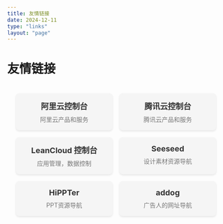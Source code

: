 ```yaml
---
title: 友情链接
date: 2024-12-11
type: "links"
layout: "page"
---
```


# 友情链接

<div class="link-card-container">
  <div class="link-card">
    <a href="https://www.aliyun.com" target="_blank">
      <div class="link-card-title">阿里云控制台</div>
      <div class="link-card-description">阿里云产品和服务</div>
    </a>
  </div>
  <div class="link-card">
    <a href="https://www.tencent.com" target="_blank">
      <div class="link-card-title">腾讯云控制台</div>
      <div class="link-card-description">腾讯云产品和服务</div>
    </a>
  </div>
  <div class="link-card">
    <a href="https://www.leancloud.cn" target="_blank">
      <div class="link-card-title">LeanCloud 控制台</div>
      <div class="link-card-description">应用管理，数据控制</div>
    </a>
  </div>
  <div class="link-card">
    <a href="https://www.seeseed.com" target="_blank">
      <div class="link-card-title">Seeseed</div>
      <div class="link-card-description">设计素材资源导航</div>
    </a>
  </div>
  <div class="link-card">
    <a href="https://www.hipster.com" target="_blank">
      <div class="link-card-title">HiPPTer</div>
      <div class="link-card-description">PPT资源导航</div>
    </a>
  </div>
  <div class="link-card">
    <a href="https://www.addog.com" target="_blank">
      <div class="link-card-title">addog</div>
      <div class="link-card-description">广告人的网址导航</div>
    </a>
  </div>
</div>

<style>
.link-card-container {
  display: grid;
  grid-template-columns: repeat(auto-fill, minmax(200px, 1fr));
  gap: 16px;
  padding: 20px;
}

.link-card {
  background-color: #f5f5f5;
  border-radius: 8px;
  box-shadow: 0 2px 4px rgba(0, 0, 0, 0.1);
  overflow: hidden;
  text-align: center;
  padding: 16px;
}

.link-card a {
  display: block;
  text-decoration: none;
  color: #333;
}

.link-card-title {
  font-size: 18px;
  font-weight: bold;
  margin-bottom: 8px;
}

.link-card-description {
  font-size: 14px;
  color: #777;
}
</style>
